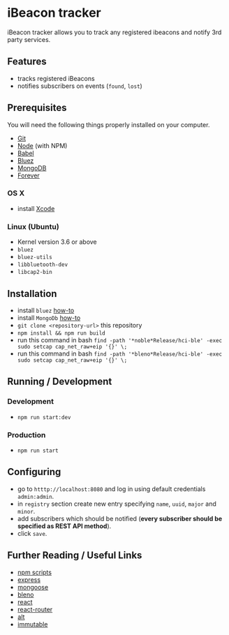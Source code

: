 # iBeacon tracker

iBeacon tracker allows you to track any registered ibeacons and notify 3rd party services.

## Features
* tracks registered iBeacons
* notifies subscribers on events (`found`, `lost`)

## Prerequisites

You will need the following things properly installed on your computer.

* [Git](http://git-scm.com/)
* [Node](http://nodejs.org/) (with NPM)
* [Babel](https://babeljs.io/)
* [Bluez](http://www.bluez.org/)
* [MongoDB](https://www.mongodb.org/downloads)
* [Forever](https://www.npmjs.com/package/forever)

### OS X

 * install [Xcode](https://itunes.apple.com/ca/app/xcode/id497799835?mt=12)

### Linux (Ubuntu)

 * Kernel version 3.6 or above
 * ```bluez```
 * ```bluez-utils```
 * ```libbluetooth-dev```
 * ```libcap2-bin```

## Installation

* install `bluez` [how-to](http://www.jaredwolff.com/blog/get-started-with-bluetooth-low-energy/)
* install `MongoDb` [how-to](http://docs.mongodb.org/manual/administration/install-on-linux/)
* `git clone <repository-url>` this repository
* `npm install && npm run build`
* run this command in bash `find -path '*noble*Release/hci-ble' -exec sudo setcap cap_net_raw+eip '{}' \;`
* run this command in bash `find -path '*bleno*Release/hci-ble' -exec sudo setcap cap_net_raw+eip '{}' \;`

## Running / Development

### Development
* `npm run start:dev`

### Production
* `npm run start`

## Configuring
* go to `htttp://localhost:8080` and log in using default credentials `admin:admin`.
* in `registry` section create new entry specifying `name`, `uuid`, `major` and `minor`.
* add subscribers which should be notified (**every subscriber should be specified as REST API method**).
* click `save`.

## Further Reading / Useful Links

* [npm scripts](https://docs.npmjs.com/cli/run-script)
* [express](http://expressjs.com/)
* [mongoose](http://mongoosejs.com/)
* [bleno](https://github.com/sandeepmistry/bleno)
* [react](http://facebook.github.io/react/docs/getting-started.html)
* [react-router](http://rackt.github.io/react-router/)
* [alt](http://alt.js.org/docs/)
* [immutable](http://facebook.github.io/immutable-js/docs/)
